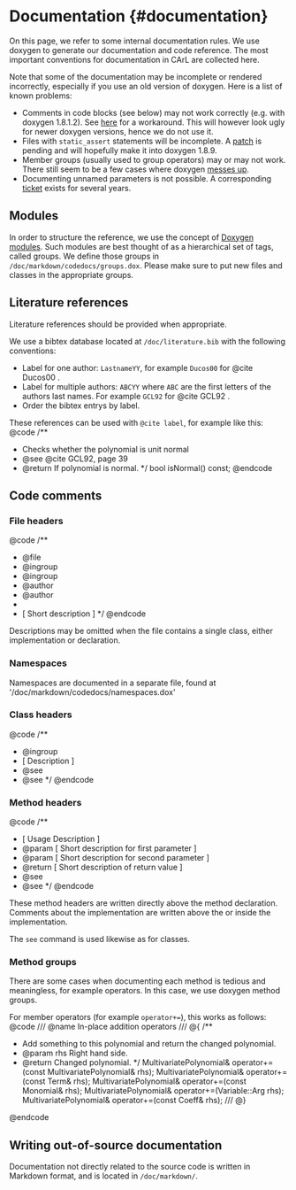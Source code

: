 Documentation {#documentation}
==============================

On this page, we refer to some internal documentation rules.
We use doxygen to generate our documentation and code reference.
The most important conventions for documentation in CArL are collected here.

Note that some of the documentation may be incomplete or rendered incorrectly, especially if you use an old version of doxygen. Here is a list of known problems:
- Comments in code blocks (see below) may not work correctly (e.g. with doxygen 1.8.1.2). See [here](http://doxygen.10944.n7.nabble.com/Including-doc-comments-in-code-blocks-in-markdown-td5592.html) for a workaround. This will however look ugly for newer doxygen versions, hence we do not use it.
- Files with `static_assert` statements will be incomplete. A [patch](https://bugzilla.gnome.org/show_bug.cgi?id=737172) is pending and will hopefully make it into doxygen 1.8.9.
- Member groups (usually used to group operators) may or may not work. There still seem to be a few cases where doxygen [messes up](https://bugzilla.gnome.org/show_bug.cgi?id=737112).
- Documenting unnamed parameters is not possible. A corresponding [ticket](https://bugzilla.gnome.org/show_bug.cgi?id=152990) exists for several years.

## Modules
In order to structure the reference, we use the concept of
[Doxygen modules](http://www.stack.nl/~dimitri/doxygen/manual/grouping.html#modules).
Such modules are best thought of as a hierarchical set of tags, called groups. 
We define those groups in `/doc/markdown/codedocs/groups.dox`.
Please make sure to put new files and classes in the appropriate groups.

## Literature references
Literature references should be provided when appropriate.

We use a bibtex database located at `/doc/literature.bib` with the following conventions:

- Label for one author: `LastnameYY`, for example `Ducos00` for @cite Ducos00 .
- Label for multiple authors: `ABCYY` where `ABC` are the first letters of the authors last names. For example `GCL92` for @cite GCL92 .
- Order the bibtex entrys by label.

These references can be used with `@cite label`, for example like this:
@code
/**
 * Checks whether the polynomial is unit normal
 * @see @cite GCL92, page 39
 * @return If polynomial is normal.
 */
bool isNormal() const;
@endcode 

## Code comments


### File headers

@code
/**
 * @file <filename>
 * @ingroup <groupid1>
 * @ingroup <groupid2>
 * @author <author1>
 * @author <author2>
 * 
 * [ Short description ]
 */
@endcode

Descriptions may be omitted when the file contains a single class, either implementation or declaration.


### Namespaces
Namespaces are documented in a separate file, found at '/doc/markdown/codedocs/namespaces.dox'

### Class headers

@code
/**
 * @ingroup <groupid>
 * [ Description ]
 * @see <reference>
 * @see <OtherClass>
 */
@endcode

### Method headers

@code
/**
 * [ Usage Description ]
 * @param <p1> [ Short description for first parameter ] 
 * @param <p2> [ Short description for second parameter ]
 * @return [ Short description of return value ]
 * @see <reference>
 * @see <otherMethod>
 */
@endcode

These method headers are written directly above the method declaration. 
Comments about the implementation are written above the or inside the implementation. 

The `see` command is used likewise as for classes.

### Method groups

There are some cases when documenting each method is tedious and meaningless, for example operators.
In this case, we use doxygen method groups.

For member operators (for example `operator+=`), this works as follows:
@code
/// @name In-place addition operators
/// @{
/**
 * Add something to this polynomial and return the changed polynomial.
 * @param rhs Right hand side.
 * @return Changed polynomial.
 */
MultivariatePolynomial& operator+=(const MultivariatePolynomial& rhs);
MultivariatePolynomial& operator+=(const Term<Coeff>& rhs);
MultivariatePolynomial& operator+=(const Monomial& rhs);
MultivariatePolynomial& operator+=(Variable::Arg rhs);
MultivariatePolynomial& operator+=(const Coeff& rhs);
/// @}

@endcode

## Writing out-of-source documentation

Documentation not directly related to the source code is written in Markdown format, and is located in
`/doc/markdown/`.
